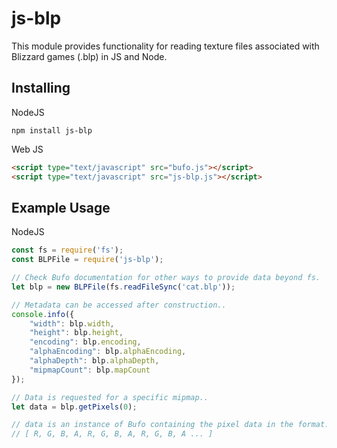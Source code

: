 # js-blp
This module provides functionality for reading texture files associated with Blizzard games (.blp) in JS and Node.

## Installing
NodeJS
```
npm install js-blp
```

Web JS
```html
<script type="text/javascript" src="bufo.js"></script>
<script type="text/javascript" src="js-blp.js"></script>
```

## Example Usage
NodeJS
```javascript
const fs = require('fs');
const BLPFile = require('js-blp');

// Check Bufo documentation for other ways to provide data beyond fs.
let blp = new BLPFile(fs.readFileSync('cat.blp'));

// Metadata can be accessed after construction..
console.info({
	"width": blp.width,
	"height": blp.height,
	"encoding": blp.encoding,
	"alphaEncoding": blp.alphaEncoding,
	"alphaDepth": blp.alphaDepth,
	"mipmapCount": blp.mapCount
});

// Data is requested for a specific mipmap..
let data = blp.getPixels(0);

// data is an instance of Bufo containing the pixel data in the format:
// [ R, G, B, A, R, G, B, A, R, G, B, A ... ]
```